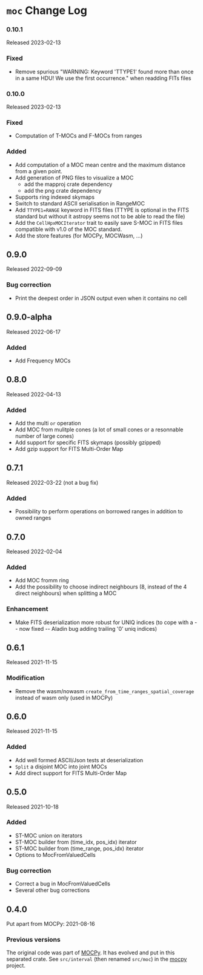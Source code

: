 # `moc` Change Log


### 0.10.1

Released 2023-02-13

### Fixed

* Remove spurious "WARNING: Keyword 'TTYPE1' found more than once in a same HDU! We use the first occurrence."
  when readding FITs files


### 0.10.0

Released 2023-02-13

### Fixed

* Computation of T-MOCs and F-MOCs from ranges

### Added

* Add computation of a MOC mean centre and the maximum distance from a given point.
* Add generation of PNG files to visualize a MOC
    + add the mapproj crate dependency
    + add the png crate dependency
* Supports ring indexed skymaps
* Switch to standard ASCII serialisation in RangeMOC
* Add `TTYPE1=RANGE` keyword in FITS files (TTYPE is optional in the FITS standard but without
  it astropy seems not to be able to read the file)
* Add the `CellHpxMOCIterator` trait to easily save S-MOC in FITS files compatible with v1.0
  of the MOC standard.
* Add the store features (for MOCPy, MOCWasm, ...)

## 0.9.0

Released 2022-09-09

### Bug correction

* Print the deepest order in JSON output even when it contains no cell 


## 0.9.0-alpha

Released 2022-06-17

### Added

* Add Frequency MOCs


## 0.8.0

Released 2022-04-13

### Added

* Add the multi `or` operation
* Add MOC from mulitple cones (a lot of small cones or a resonnable number of large cones)
* Add support for specific FITS skymaps (possibly gzipped)
* Add gzip support for FITS Multi-Order Map


## 0.7.1

Released 2022-03-22 (not a bug fix)

### Added

* Possibility to perform operations on borrowed ranges in addition to owned ranges


## 0.7.0

Released 2022-02-04

### Added

* Add MOC fromm ring
* Add the possibility to choose indirect neighbours (8, instead of the 4 direct neighbours) when splitting a MOC

### Enhancement

* Make FITS deserialization more robust for UNIQ indices
  (to cope with a -- now fixed -- Aladin bug adding trailing '0' uniq indices)  


## 0.6.1

Released 2021-11-15

### Modification

* Remove the wasm/nowasm `create_from_time_ranges_spatial_coverage` instead of wasm only (used in MOCPy) 

## 0.6.0

Released 2021-11-15

### Added

* Add well formed ASCII/Json tests at deserialization
* `Split` a disjoint MOC into joint MOCs
* Add direct support for FITS Multi-Order Map

## 0.5.0

Released 2021-10-18

### Added

* ST-MOC union on iterators
* ST-MOC builder from (time\_idx, pos\_idx) iterator
* ST-MOC builder from (time\_range, pos\_idx) iterator
* Options to MocFromValuedCells

### Bug correction

* Correct a bug in MocFromValuedCells
* Several other bug corrections

## 0.4.0

Put apart from MOCPy: 2021-08-16


### Previous versions

The original code was part of [MOCPy](https://github.com/cds-astro/mocpy).
It has evolved and put in this separated crate.
See `src/interval` (then renamed `src/moc`)
in the [mocpy](https://github.com/cds-astro/mocpy) project.

